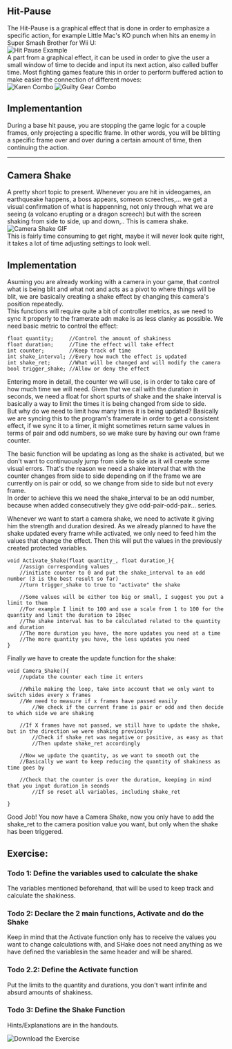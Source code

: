 
## Hit-Pause
The Hit-Pause is a graphical effect that is done in order to emphasize a specific action, for example Little Mac's KO punch when hits an enemy in Super Smash Brother for Wii U:  
![Hit Pause Example](https://i.makeagif.com/media/5-25-2015/15o23B.gif)  
A part from a graphical effect, it can be used in order to give the user a small window of time to decide and input its next action, also called buffer time. Most fighting games feature this in order to perform buffered action to make easier the connection of different moves:  
![Karen Combo](https://media.giphy.com/media/3o85gbdVDqEOMcmReU/giphy.gif)
![Guilty Gear Combo](https://justicesoultuna.files.wordpress.com/2013/05/ibfumz81jvoma6.gif)  

## Implementantion
During a base hit pause, you are stopping the game logic for a couple frames, only projecting a specific frame. In other words, you will be blitting a specific frame over and over during a certain amount of time, then continuing the action.  
***
## Camera Shake
A pretty short topic to present. Whenever you are hit in videogames, an earthqueake happens, a boss appears, someon screeches,... we get a visual confirmation of what is happenning, not only through what we are seeing (a volcano erupting or a dragon screech) but with the screen shaking from side to side, up and down,.. This is camera shake.  
![Camera Shake GIF](https://media3.giphy.com/media/TqWxxYqMhocFi/giphy.gif)  
This is fairly time consuming to get right, maybe it will never look quite right, it takes a lot of time adjusting settings to look well.

## Implementation
Asuming you are already working with a camera in your game, that control what is being blit and what not and acts as a pivot to where things will be blit, we are basically creating a shake effect by changing this camera's position repeatedly.  
This functions will require quite a bit of controller metrics, as we need to sync it properly to the framerate adn make is as less clanky as possible. We need basic metric to control the effect:

	float quantity;		//Control the amount of shakiness
	float duration;		//Time the effect will take effect
	int counter;		//Keep track of time
	int shake_interval;	//Every how much the effect is updated
	int shake_ret;		//What will be changed and will modify the camera
	bool trigger_shake;	//Allow or deny the effect
	
Entering more in detail, the counter we will use, is in order to take care of how much time we will need. Given that we call with the duration in seconds, we need a float for short spurts of shake and the shake interval is basically a way to limit the times it is being changed from side to side.  
But why do we need to limit how many times it is being updated? Basically we are syncing this to the program's framerate in order to get a consistent effect, if we sync it to a timer, it might sometimes return same values in terms of pair and odd numbers, so we make sure by having our own frame counter.  

The basic function will be updating as long as the shake is activated, but we don't want to continuously jump from side to side as it will create some visual errors. That's the reason we need a shake interval that with the counter changes from side to side depending on if the frame we are currently on is pair or odd, so we change from side to side but not every frame.  
In order to achieve this we need the shake_interval to be an odd number, because when added consecutively they give odd-pair-odd-pair... series.  

Whenever we want to start a camera shake, we need to activate it giving him the strength and duration desired. As we already planned to have the shake updated every frame while activated, we only need to feed him the values that change the effect. Then this will put the values in the previously created protected variables.
	
	void Activate_Shake(float quantity_, float duration_){
		//assign corresponding values
		//initiate counter to 0 and put the shake_interval to an odd number (3 is the best result so far)
		//turn trigger_shake to true to "activate" the shake
		
		//Some values will be either too big or small, I suggest you put a limit to them
		//For example I limit to 100 and use a scale from 1 to 100 for the quantity and limit the duration to 10sec
		//The shake interval has to be calculated related to the quantity and duration
		//The more duration you have, the more updates you need at a time
		//The more quantity you have, the less updates you need
	}
	
Finally we have to create the update function for the shake:

	void Camera_Shake(){
		//update the counter each time it enters
		
		//While making the loop, take into account that we only want to switch sides every x frames
		//We need to measure if x frames have passed easily
			//We check if the current frame is pair or odd and then decide to which side we are shaking
		
		//If X frames have not passed, we still have to update the shake, but in the direction we were shaking previously
			//Check if shake_ret was negative or positive, as easy as that
			//Then update shake_ret accordingly
			
		//Now we update the quantity, as we want to smooth out the
		//Basically we want to keep reducing the quantity of shakiness as time goes by
		
		//Check that the counter is over the duration, keeping in mind that you input duration in seonds
			//If so reset all variables, including shake_ret
			
	}
	
Good Job! You now have a Camera Shake, now you only have to add the shake_ret to the camera position value you want, but only when the shake has been triggered.

## Exercise:
### Todo 1: Define the variables used to calculate the shake
The variables mentioned beforehand, that will be used to keep track and calculate the shakiness.
### Todo 2: Declare the 2 main functions, Activate and do the Shake
Keep in mind that the Activate function only has to receive the values you want to change calculations with, and SHake does not need anything as we have defined the variablesin the same header and will be shared.
### Todo 2.2: Define the Activate function
Put the limits to the quantity and durations, you don't want infinite and absurd amounts of shakiness.
### Todo 3: Define the Shake Function
Hints/Explanations are in the handouts.

![Download the Exercise](https://github.com/MarcFly/Pause-CameraShake/releases/tag/0.1)
